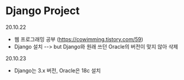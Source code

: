 # Django Project

20.10.22
- 웹 프로그래밍 공부 (https://cowimming.tistory.com/59)
- Django 설치 --> but Django와 원래 쓰던 Oracle의 버전이 맞지 않아 삭제

20.10.23
- Django는 3.x 버전, Oracle은 18c 설치
